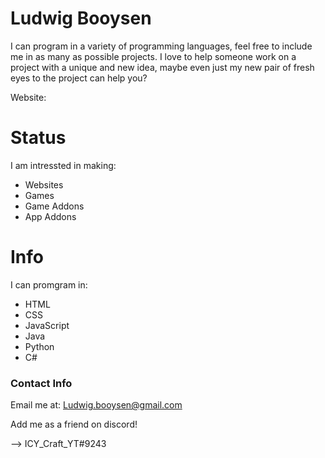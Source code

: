 
# Ludwig Booysen



I can program in a variety of programming languages, feel free to include me in as many as possible projects.
I love to help someone work on a project with a unique and new idea, maybe even just my new pair of fresh eyes to the project can help you?

Website: 

<h1>Status</h1>

<p>I am intressted in making:</p>
<ul>
  <li>Websites</li>
  <li>Games</li>
  <li>Game Addons</li>
  <li>App Addons</li>
</ul>

<h1>Info</h1>
<p>I can promgram in:</p>
<ul>
  <li>HTML</li>
  <li>CSS</li>
  <li>JavaScript</li>
  <li>Java</li>
  <li>Python</li>
  <li>C#</li>
</ul>
<h3>Contact Info</h3>

<p>Email me at: <a href = "mailto: ludwig.booysen@gmail.com">Ludwig.booysen@gmail.com</a></p>

<p>Add me as a friend on discord!</p>
<p> --> ICY_Craft_YT#9243 </p>

<!--
<h3>My Github Website</h3>
<a href="https://LudwigBooysen.github.io">Ludwig Booysen</a>
-->
